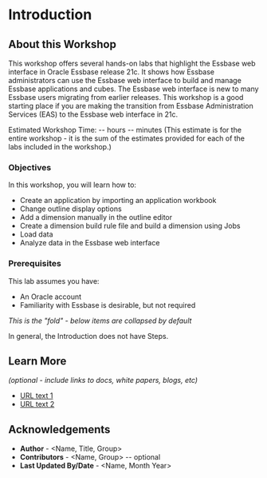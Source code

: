 # Introduction

## About this Workshop

This workshop offers several hands-on labs that highlight the Essbase web interface in Oracle Essbase release 21c. It shows how Essbase administrators can use the Essbase web interface to build and manage Essbase applications and cubes. The Essbase web interface is new to many Essbase users migrating from earlier releases. This workshop is a good starting place if you are making the transition from Essbase Administration Services (EAS) to the Essbase web interface in 21c.

Estimated Workshop Time: -- hours -- minutes (This estimate is for the entire workshop - it is the sum of the estimates provided for each of the labs included in the workshop.)

### Objectives

In this workshop, you will learn how to:

* Create an application by importing an application workbook
* Change outline display options
* Add a dimension manually in the outline editor
* Create a dimension build rule file and build a dimension using Jobs
* Load data
* Analyze data in the Essbase web interface

### Prerequisites

This lab assumes you have:

* An Oracle account
* Familiarity with Essbase is desirable, but not required

*This is the "fold" - below items are collapsed by default*

In general, the Introduction does not have Steps.

## Learn More

*(optional - include links to docs, white papers, blogs, etc)*

* [URL text 1](http://docs.oracle.com)
* [URL text 2](http://docs.oracle.com)

## Acknowledgements

* **Author** - <Name, Title, Group>
* **Contributors** -  <Name, Group> -- optional
* **Last Updated By/Date** - <Name, Month Year>

